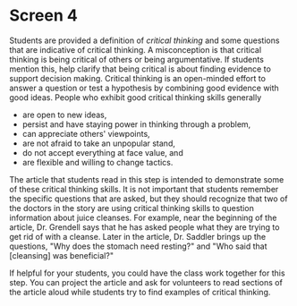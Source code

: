 # Screen 4

Students are provided a definition of _critical thinking_ and some questions that are indicative of critical thinking. A misconception is that critical thinking is being critical of others or being argumentative. If students mention this, help clarify that being critical is about finding evidence to support decision making. Critical thinking is an open-minded effort to answer a question or test a hypothesis by combining good evidence with good ideas. People who exhibit good critical thinking skills generally

- are open to new ideas, 
- persist and have staying power in thinking through a problem, 
- can appreciate others' viewpoints, 
- are not afraid to take an unpopular stand, 
- do not accept everything at face value, and 
- are flexible and willing to change tactics. 

The article that students read in this step is intended to demonstrate some of these critical thinking skills. It is not important that students remember the specific questions that are asked, but they should recognize that two of the doctors in the story are using critical thinking skills to question information about juice cleanses. For example, near the beginning of the article, Dr. Grendell says that he has asked people what they are trying to get rid of with a cleanse. Later in the article, Dr. Saddler brings up the questions, "Why does the stomach need resting?" and "Who said that [cleansing] was beneficial?" 

If helpful for your students, you could have the class work together for this step. You can project the article and ask for volunteers to read sections of the article aloud while students try to find examples of critical thinking. 
